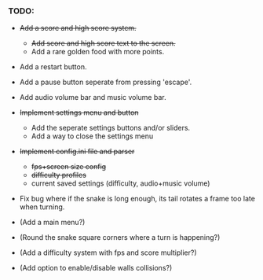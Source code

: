 ### TODO:

- ~~Add a score and high score system.~~
    - ~~Add score and high score text to the screen.~~
    - Add a rare golden food with more points.
- Add a restart button.
- Add a pause button seperate from pressing 'escape'.
- Add audio volume bar and music volume bar.
- ~~Implement settings menu and button~~
  - Add the seperate settings buttons and/or sliders.
  - Add a way to close the settings menu
- ~~Implement config.ini file and parser~~
    - ~~fps+screen size config~~
    - ~~difficulty profiles~~
    - current saved settings (difficulty, audio+music volume)
  
- Fix bug where if the snake is long enough, its tail rotates a frame too late when turning.
- (Add a main menu?)
- (Round the snake square corners where a turn is happening?)
- (Add a difficulty system with fps and score multiplier?)
- (Add option to enable/disable walls collisions?)